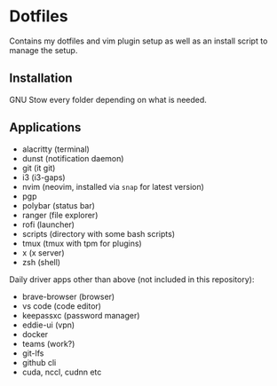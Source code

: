 Dotfiles 
========

Contains my dotfiles and vim plugin setup as well as an install script to manage the setup.

## Installation
GNU Stow every folder depending on what is needed.

## Applications
- alacritty (terminal)
- dunst (notification daemon)
- git (it git)
- i3 (i3-gaps)
- nvim (neovim, installed via `snap` for latest version)
- pgp
- polybar (status bar)
- ranger (file explorer)
- rofi (launcher)
- scripts (directory with some bash scripts)
- tmux (tmux with tpm for plugins)
- x (x server)
- zsh (shell)

Daily driver apps other than above (not included in this repository):
- brave-browser (browser)
- vs code (code editor)
- keepassxc (password manager)
- eddie-ui (vpn)
- docker
- teams (work?)
- git-lfs
- github cli
- cuda, nccl, cudnn etc
